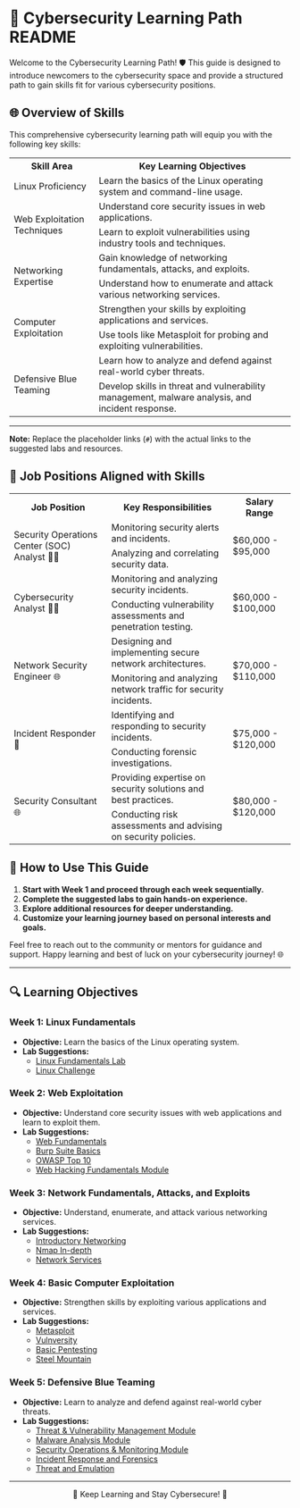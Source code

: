 # 🚀 Cybersecurity Learning Path README

Welcome to the Cybersecurity Learning Path! 🛡️ This guide is designed to introduce newcomers to the cybersecurity space and provide a structured path to gain skills fit for various cybersecurity positions.


## 🌐 Overview of Skills

This comprehensive cybersecurity learning path will equip you with the following key skills:
<table>
  <tr>
    <th>Skill Area</th>
    <th>Key Learning Objectives</th>
  </tr>
  <tr>
    <td>Linux Proficiency</td>
    <td>Learn the basics of the Linux operating system and command-line usage.</td>
  </tr>
  <tr>
  </tr>
  <tr>
    <td rowspan="2">Web Exploitation Techniques</td>
    <td>Understand core security issues in web applications.</td>
  </tr>
  <tr>
    <td>Learn to exploit vulnerabilities using industry tools and techniques.</td>
  </tr>
  <tr>
    <td rowspan="2">Networking Expertise</td>
    <td>Gain knowledge of networking fundamentals, attacks, and exploits.</td>
  </tr>
  <tr>
    <td>Understand how to enumerate and attack various networking services.</td>
  </tr>
  <tr>
    <td rowspan="2">Computer Exploitation</td>
    <td>Strengthen your skills by exploiting applications and services.</td>
  </tr>
  <tr>
    <td>Use tools like Metasploit for probing and exploiting vulnerabilities.</td>
  </tr>
  <tr>
    <td rowspan="2">Defensive Blue Teaming</td>
    <td>Learn how to analyze and defend against real-world cyber threats.</td>
  </tr>
  <tr>
    <td>Develop skills in threat and vulnerability management, malware analysis, and incident response.</td>
  </tr>
</table>


---

**Note:** Replace the placeholder links (`#`) with the actual links to the suggested labs and resources.

## 💼 Job Positions Aligned with Skills

<table>
  <tr>
    <th>Job Position</th>
    <th>Key Responsibilities</th>
    <th>Salary Range</th>
  </tr>
  <tr>
    <td rowspan="3">Security Operations Center (SOC) Analyst 👩‍💻</td>
    <td>Monitoring security alerts and incidents.</td>
    <td rowspan="3">$60,000 - $95,000</td>
  </tr>
  <tr>
    <td>Analyzing and correlating security data.</td>
  </tr>
  <tr>
  </tr>
  <tr>
    <td rowspan="3">Cybersecurity Analyst 🕵️‍♂️</td>
    <td>Monitoring and analyzing security incidents.</td>
    <td rowspan="3">$60,000 - $100,000</td>
  </tr>
  <tr>
    <td>Conducting vulnerability assessments and penetration testing.</td>
  </tr>
  <tr>
  </tr>
  <tr>
    <td rowspan="3">Network Security Engineer 🌐</td>
    <td>Designing and implementing secure network architectures.</td>
    <td rowspan="3">$70,000 - $110,000</td>
  </tr>
  <tr>
    <td>Monitoring and analyzing network traffic for security incidents.</td>
  </tr>
  <tr>
  </tr>
  <tr>
    <td rowspan="3">Incident Responder 🚨</td>
    <td>Identifying and responding to security incidents.</td>
    <td rowspan="3">$75,000 - $120,000</td>
  </tr>
  <tr>
    <td>Conducting forensic investigations.</td>
  </tr>
  <tr>
  </tr>
  <tr>
    <td rowspan="3">Security Consultant 🌐</td>
    <td>Providing expertise on security solutions and best practices.</td>
    <td rowspan="3">$80,000 - $120,000</td>
  </tr>
  <tr>
    <td>Conducting risk assessments and advising on security policies.</td>
  </tr>
  <tr>
  </tr>
</table>


 

## 📖 How to Use This Guide

1. **Start with Week 1 and proceed through each week sequentially.**
2. **Complete the suggested labs to gain hands-on experience.**
3. **Explore additional resources for deeper understanding.**
4. **Customize your learning journey based on personal interests and goals.**

Feel free to reach out to the community or mentors for guidance and support. Happy learning and best of luck on your cybersecurity journey! 🌐

---

## 🔍 Learning Objectives

### Week 1: Linux Fundamentals
- **Objective:** Learn the basics of the Linux operating system.
- **Lab Suggestions:**
  - [Linux Fundamentals Lab](#)
  - [Linux Challenge](#)

### Week 2: Web Exploitation
- **Objective:** Understand core security issues with web applications and learn to exploit them.
- **Lab Suggestions:**
  - [Web Fundamentals](#)
  - [Burp Suite Basics](#)
  - [OWASP Top 10](#)
  - [Web Hacking Fundamentals Module](#)

### Week 3: Network Fundamentals, Attacks, and Exploits
- **Objective:** Understand, enumerate, and attack various networking services.
- **Lab Suggestions:**
  - [Introductory Networking](#)
  - [Nmap In-depth](#)
  - [Network Services](#)

### Week 4: Basic Computer Exploitation
- **Objective:** Strengthen skills by exploiting various applications and services.
- **Lab Suggestions:**
  - [Metasploit](#)
  - [Vulnversity](#)
  - [Basic Pentesting](#)
  - [Steel Mountain](#)

### Week 5: Defensive Blue Teaming
- **Objective:** Learn to analyze and defend against real-world cyber threats.
- **Lab Suggestions:**
  - [Threat & Vulnerability Management Module](#)
  - [Malware Analysis Module](#)
  - [Security Operations & Monitoring Module](#)
  - [Incident Response and Forensics](#)
  - [Threat and Emulation](#)


---

<p align="center">🔐 Keep Learning and Stay Cybersecure! 🔐</p>
